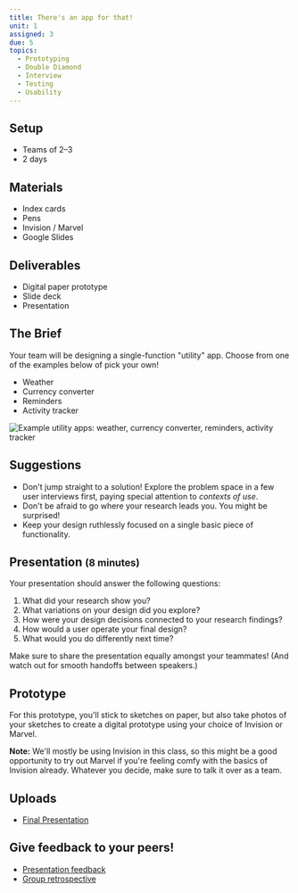 ```yaml
---
title: There's an app for that!
unit: 1
assigned: 3
due: 5
topics:
  - Prototyping
  - Double Diamond
  - Interview
  - Testing
  - Usability
---
```


Setup
-----

- Teams of 2–3
- 2 days


Materials
---------

- Index cards
- Pens
- Invision / Marvel
- Google Slides


Deliverables
------------

- Digital paper prototype
- Slide deck
- Presentation


The Brief
---------

Your team will be designing a single-function "utility" app. Choose from one of the examples below of pick your own!

- Weather
- Currency converter
- Reminders
- Activity tracker

<img class="illo" src="/assets/images/utility-apps.png" alt="Example utility apps: weather, currency converter, reminders, activity tracker" />


Suggestions
-----------

- Don't jump straight to a solution! Explore the problem space in a few user interviews first, paying special attention to *contexts of use*.
- Don't be afraid to go where your research leads you. You might be surprised!
- Keep your design ruthlessly focused on a single basic piece of functionality.


Presentation <small>(8 minutes)</small>
------------

Your presentation should answer the following questions:

1. What did your research show you?
2. What variations on your design did you explore?
3. How were your design decisions connected to your research findings?
4. How would a user operate your final design?
5. What would you do differently next time?

Make sure to share the presentation equally amongst your teammates! (And watch out for smooth handoffs between speakers.)


Prototype
---------

For this prototype, you'll stick to sketches on paper, but also take photos of your sketches to create a digital prototype using your choice of Invision or Marvel.

**Note:** We'll mostly be using Invision in this class, so this might be a good opportunity to try out Marvel if you're feeling comfy with the basics of Invision already. Whatever you decide, make sure to talk it over as a team.

Uploads
-------
- [Final Presentation](https://drive.google.com/drive/u/2/folders/1Q3XcbEXj5FgwF-DXTEio8idWLRCdnM-T)


Give feedback to your peers!
---------------------------

- [Presentation feedback](https://drive.google.com/drive/folders/1T7uDqff1TGHQk2C8pqNoDYnIxmJgPneW)
- [Group retrospective](https://drive.google.com/drive/folders/1Mo73u58lBn6HPBQxwVxn9a9Waxke0FFO)
